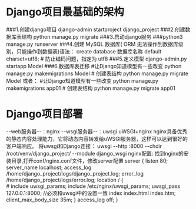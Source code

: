 Django项目最基础的架构
=================
###1.创建django项目
django-admin startproject django_project
###2.创建数据库表结构
python manage.py migrate
###3.启动django服务
###python3 manage.py runserver
###4.创建 MySQL 数据库( ORM 无法操作到数据库级别，只能操作到数据表)语法：
create database 数据库名称 default charset=utf8; # 防止编码问题，指定为 utf8
###5.定义模型
django-admin.py startapp Model 
###6.数据库表迁移
    #让Django知道模型有一些改变
    python manage.py makemigrations Model
    # 创建表结构
    python manage.py migrate Model
    或者：
    #让Django知道模型有一些改变
    python manage.py makemigrations app01
    # 创建表结构
    python manage.py migrate app01

Django项目部署
=================
--web服务器--：nginx
--wsgi服务器--：uwsgi
uWSGI+nginx
nginx具备优秀的静态内容处理能力，它将动态内容转发给uWSGI服务器，这样可以达到很好的客户端响应。
将uwsgi和Django连接：
uwsgi --http :8000 --chdir /root/venv/django_project/ --module django_wsgi
nginx配置:
找到nginx的安装目录,打开conf/nginx.conf文件，修改server配置
server {
        listen       80;
        server_name  localhost;
        access_log /home/django_project/logs/django_project.log;
        error_log /home/django_project/logs/error.log;
        location / {            
            # include  uwsgi_params;
            include /etc/nginx/uwsgi_params;
            uwsgi_pass  127.0.0.1:8000;              //必须和uwsgi中的设置一致
            index  index.html index.htm;
            client_max_body_size 35m;
        }
        access_log off;
   }